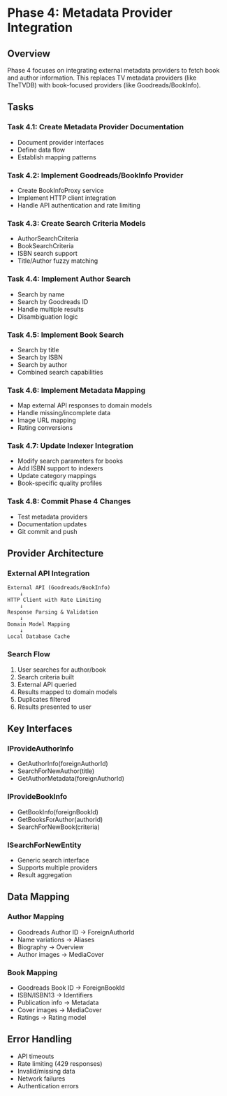 # Phase 4: Metadata Provider Integration

## Overview
Phase 4 focuses on integrating external metadata providers to fetch book and author information. This replaces TV metadata providers (like TheTVDB) with book-focused providers (like Goodreads/BookInfo).

## Tasks

### Task 4.1: Create Metadata Provider Documentation
- Document provider interfaces
- Define data flow
- Establish mapping patterns

### Task 4.2: Implement Goodreads/BookInfo Provider
- Create BookInfoProxy service
- Implement HTTP client integration
- Handle API authentication and rate limiting

### Task 4.3: Create Search Criteria Models
- AuthorSearchCriteria
- BookSearchCriteria
- ISBN search support
- Title/Author fuzzy matching

### Task 4.4: Implement Author Search
- Search by name
- Search by Goodreads ID
- Handle multiple results
- Disambiguation logic

### Task 4.5: Implement Book Search
- Search by title
- Search by ISBN
- Search by author
- Combined search capabilities

### Task 4.6: Implement Metadata Mapping
- Map external API responses to domain models
- Handle missing/incomplete data
- Image URL mapping
- Rating conversions

### Task 4.7: Update Indexer Integration
- Modify search parameters for books
- Add ISBN support to indexers
- Update category mappings
- Book-specific quality profiles

### Task 4.8: Commit Phase 4 Changes
- Test metadata providers
- Documentation updates
- Git commit and push

## Provider Architecture

### External API Integration
```
External API (Goodreads/BookInfo)
    ↓
HTTP Client with Rate Limiting
    ↓
Response Parsing & Validation
    ↓
Domain Model Mapping
    ↓
Local Database Cache
```

### Search Flow
1. User searches for author/book
2. Search criteria built
3. External API queried
4. Results mapped to domain models
5. Duplicates filtered
6. Results presented to user

## Key Interfaces

### IProvideAuthorInfo
- GetAuthorInfo(foreignAuthorId)
- SearchForNewAuthor(title)
- GetAuthorMetadata(foreignAuthorId)

### IProvideBookInfo  
- GetBookInfo(foreignBookId)
- GetBooksForAuthor(authorId)
- SearchForNewBook(criteria)

### ISearchForNewEntity
- Generic search interface
- Supports multiple providers
- Result aggregation

## Data Mapping

### Author Mapping
- Goodreads Author ID → ForeignAuthorId
- Name variations → Aliases
- Biography → Overview
- Author images → MediaCover

### Book Mapping
- Goodreads Book ID → ForeignBookId
- ISBN/ISBN13 → Identifiers
- Publication info → Metadata
- Cover images → MediaCover
- Ratings → Rating model

## Error Handling
- API timeouts
- Rate limiting (429 responses)
- Invalid/missing data
- Network failures
- Authentication errors